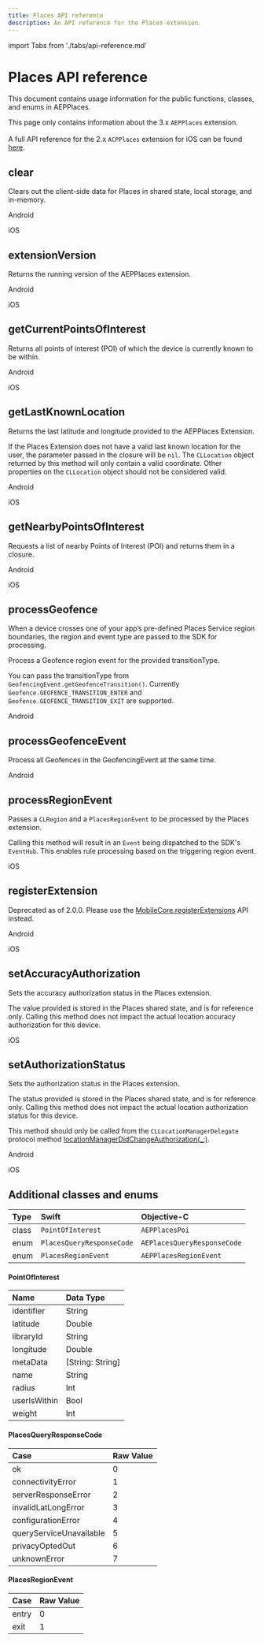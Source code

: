 ```yaml
---
title: Places API reference
description: An API reference for the Places extension.
---
```


import Tabs from './tabs/api-reference.md'

# Places API reference

This document contains usage information for the public functions, classes, and enums in AEPPlaces.

<InlineAlert variant="info" slots="text"/>

This page only contains information about the 3.x `AEPPlaces` extension.<br/><br/>A full API reference for the 2.x `ACPPlaces` extension for iOS can be found [here](https://experienceleague.adobe.com/docs/places/using/places-ext-aep-sdks/places-extension/places-api-reference.html?lang=en).

## clear

Clears out the client-side data for Places in shared state, local storage, and in-memory.

<TabsBlock orientation="horizontal" slots="heading, content" repeat="2"/>

Android

<Tabs query="platform=android&api=clear"/>

iOS

<Tabs query="platform=ios&api=clear"/>

## extensionVersion

Returns the running version of the AEPPlaces extension.

<TabsBlock orientation="horizontal" slots="heading, content" repeat="2"/>

Android

<Tabs query="platform=android&api=extension-version"/>

iOS

<Tabs query="platform=ios&api=extension-version"/>

## getCurrentPointsOfInterest

Returns all points of interest (POI) of which the device is currently known to be within.

<TabsBlock orientation="horizontal" slots="heading, content" repeat="2"/>

Android

<Tabs query="platform=android&api=get-current-points-of-interest"/>

iOS

<Tabs query="platform=ios&api=get-current-points-of-interest"/>

## getLastKnownLocation

Returns the last latitude and longitude provided to the AEPPlaces Extension.

If the Places Extension does not have a valid last known location for the user, the parameter passed in the closure will be `nil`. The `CLLocation` object returned by this method will only contain a valid coordinate. Other properties on the `CLLocation` object should not be considered valid.

<TabsBlock orientation="horizontal" slots="heading, content" repeat="2"/>

Android

<Tabs query="platform=android&api=get-last-known-location"/>

iOS

<Tabs query="platform=ios&api=get-last-known-location"/>

## getNearbyPointsOfInterest

Requests a list of nearby Points of Interest (POI) and returns them in a closure.

<TabsBlock orientation="horizontal" slots="heading, content" repeat="2"/>

Android

<Tabs query="platform=android&api=get-nearby-points-of-interest"/>

iOS

<Tabs query="platform=ios&api=get-nearby-points-of-interest"/>

## processGeofence 

When a device crosses one of your app’s pre-defined Places Service region boundaries, the region and event type are passed to the SDK for processing.

Process a Geofence region event for the provided transitionType.

You can pass the transitionType from `GeofencingEvent.getGeofenceTransition()`. Currently `Geofence.GEOFENCE_TRANSITION_ENTER` and `Geofence.GEOFENCE_TRANSITION_EXIT` are supported.

<TabsBlock orientation="horizontal" slots="heading, content" repeat="1"/>

Android

<Tabs query="platform=android&api=process-geofence"/>

## processGeofenceEvent

Process all Geofences in the GeofencingEvent at the same time.

<TabsBlock orientation="horizontal" slots="heading, content" repeat="1"/>

Android

<Tabs query="platform=android&api=process-geofence-event"/>

## processRegionEvent

Passes a `CLRegion` and a `PlacesRegionEvent` to be processed by the Places extension.

Calling this method will result in an `Event` being dispatched to the SDK's `EventHub`. This enables rule processing based on the triggering region event.

<TabsBlock orientation="horizontal" slots="heading, content" repeat="1"/>

iOS

<Tabs query="platform=ios&api=process-region-event"/>

## registerExtension

<InlineAlert variant="warning" slots="text"/>

Deprecated as of 2.0.0. Please use the [MobileCore.registerExtensions](../mobile-core/api-reference.md#registerextensions) API instead.

<TabsBlock orientation="horizontal" slots="heading, content" repeat="2"/>

Android

<Tabs query="platform=android&api=register-extension"/>

iOS

<Tabs query="platform=ios&api=register-extension"/>

## setAccuracyAuthorization

Sets the accuracy authorization status in the Places extension.

The value provided is stored in the Places shared state, and is for reference only. Calling this method does not impact the actual location accuracy authorization for this device.

<TabsBlock orientation="horizontal" slots="heading, content" repeat="1"/>

iOS

<Tabs query="platform=ios&api=set-accuracy-authorization"/>

## setAuthorizationStatus

Sets the authorization status in the Places extension.

The status provided is stored in the Places shared state, and is for reference only. Calling this method does not impact the actual location authorization status for this device.

<InlineAlert variant="info" slots="text"/>

This method should only be called from the `CLLocationManagerDelegate` protocol method [locationManagerDidChangeAuthorization(\_:)](https://developer.apple.com/documentation/corelocation/cllocationmanagerdelegate/3563956-locationmanagerdidchangeauthoriz).

<TabsBlock orientation="horizontal" slots="heading, content" repeat="2"/>

Android

<Tabs query="platform=android&api=set-authorization-status"/>

iOS

<Tabs query="platform=ios&api=set-authorization-status"/>

## Additional classes and enums

| Type | Swift | Objective-C |
| :--- | :--- | :--- |
| class | `PointOfInterest` | `AEPPlacesPoi` |
| enum | `PlacesQueryResponseCode` | `AEPlacesQueryResponseCode` |
| enum | `PlacesRegionEvent` | `AEPPlacesRegionEvent` |

#### PointOfInterest

| Name | Data Type |
| :--- | :--- |
| identifier | String |
| latitude | Double |
| libraryId | String |
| longitude | Double |
| metaData | \[String: String\] |
| name | String |
| radius | Int |
| userIsWithin | Bool |
| weight | Int |

#### PlacesQueryResponseCode

| Case | Raw Value |
| :--- | :--- |
| ok | 0 |
| connectivityError | 1 |
| serverResponseError | 2 |
| invalidLatLongError | 3 |
| configurationError | 4 |
| queryServiceUnavailable | 5 |
| privacyOptedOut | 6 |
| unknownError | 7 |

#### PlacesRegionEvent

| Case | Raw Value |
| :--- | :--- |
| entry | 0 |
| exit | 1 |
